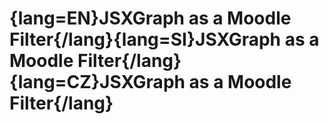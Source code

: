 # {lang=EN}JSXGraph as a Moodle Filter{/lang}{lang=SI}JSXGraph as a Moodle Filter{/lang}{lang=CZ}JSXGraph as a Moodle Filter{/lang}
